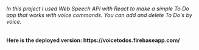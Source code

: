 <h6> In this project I used Web Speech API with React to make a simple To Do app that works with voice commands. You can add and delete To Do's by voice. 
<h4> Here is the deployed version: https://voicetodos.firebaseapp.com/

